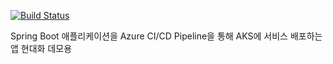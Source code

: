 [![Build Status](https://dev.azure.com/zerobig-devops4demo/java-cicd-aks-demo/_apis/build/status/java-cicd-aks-demo-Maven-CI?branchName=master)](https://dev.azure.com/zerobig-devops4demo/java-cicd-aks-demo/_build/latest?definitionId=44&branchName=master)

Spring Boot 애플리케이션을 Azure CI/CD Pipeline을 통해 AKS에 서비스 배포하는 앱 현대화 데모용
